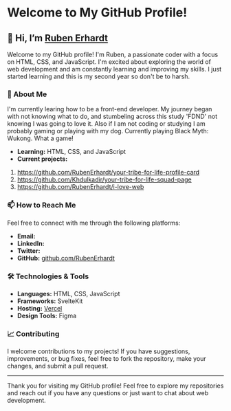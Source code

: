 # Welcome to My GitHub Profile!

## 👋 Hi, I’m [Ruben Erhardt](https://github.com/RubenErhardt)

Welcome to my GitHub profile! I'm Ruben, a passionate coder with a focus on HTML, CSS, and JavaScript. I'm excited about exploring the world of web development and am constantly learning and improving my skills. I just started learning and this is my second year so don't be to harsh. 

### 👀 About Me

I'm currently learing how to be a front-end developer. My journey began with not knowing what to do, and stumbeling across this study 'FDND' not knowing I was going to love it. Also if I am not coding or studying I am probably gaming or playing with my dog. Currently playing Black Myth: Wukong. What a game!

- **Learning:** HTML, CSS, and JavaScript
- **Current projects:**
1. https://github.com/RubenErhardt/your-tribe-for-life-profile-card
2. https://github.com/Khdulkadir/your-tribe-for-life-squad-page
3. https://github.com/RubenErhardt/i-love-web

### 📫 How to Reach Me

Feel free to connect with me through the following platforms:

- **Email:** 
- **LinkedIn:** 
- **Twitter:** 
- **GitHub:** [github.com/RubenErhardt](https://github.com/RubenErhardt)

### 🛠️ Technologies & Tools

- **Languages:** HTML, CSS, JavaScript
- **Frameworks:** SvelteKit
- **Hosting:** [Vercel](https://vercel.com/)
- **Design Tools:** Figma

### 📈 Contributing

I welcome contributions to my projects! If you have suggestions, improvements, or bug fixes, feel free to fork the repository, make your changes, and submit a pull request.

---

Thank you for visiting my GitHub profile! Feel free to explore my repositories and reach out if you have any questions or just want to chat about web development.


